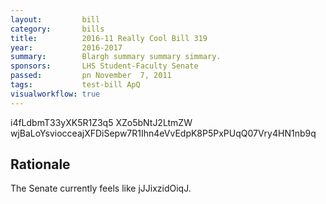 ```yaml
---
layout:         bill
category:       bills
title:          2016-11 Really Cool Bill 319
year:           2016-2017
summary:        Blargh summary summary simmary.
sponsors:       LHS Student-Faculty Senate
passed:         pn November  7, 2011
tags:           test-bill ApQ
visualworkflow: true
---
```



i4fLdbmT33yXK5R1Z3q5 XZo5bNtJ2LtmZW wjBaLoYsviocceajXFDiSepw7R1Ihn4eVvEdpK8P5PxPUqQ07Vry4HN1nb9q 




Rationale
---------
The Senate currently feels like jJJixzidOiqJ.
